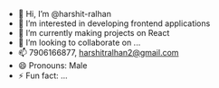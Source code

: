 - 👋 Hi, I’m @harshit-ralhan
- 👀 I’m interested in developing frontend applications
- 🌱 I’m currently making projects on React
- 💞️ I’m looking to collaborate on ...
- 📫 7906166877, harshitralhan2@gmail.com
- 😄 Pronouns: Male
- ⚡ Fun fact: ...
